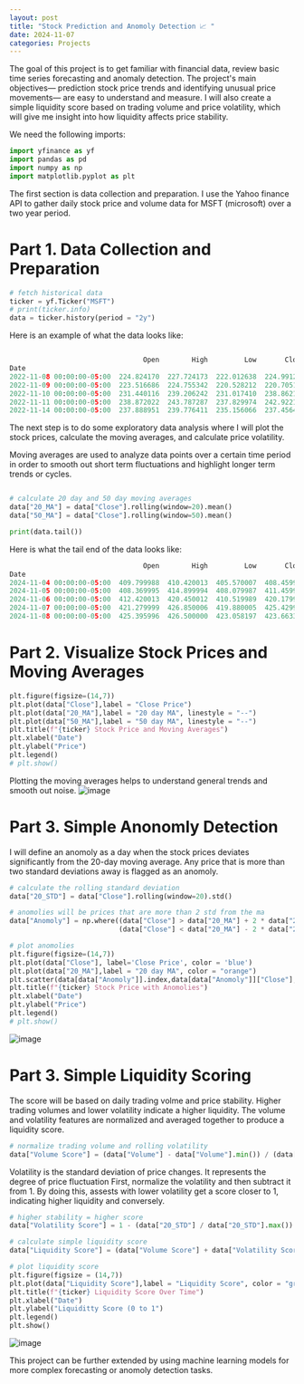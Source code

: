 ```yaml
---
layout: post
title: "Stock Prediction and Anomoly Detection 📈 "
date: 2024-11-07
categories: Projects
---
```

The goal of this project is to get familiar with financial data, review basic time series forecasting and anomaly detection. 
The project's main objectives—  prediction stock price trends and identifying unusual price movements—  are easy to understand and measure. I will also create a simple liquidity score based on trading volume and price volatility, which will give me insight into how liquidity affects price stability. 


We need the following imports: 

```python 
import yfinance as yf 
import pandas as pd 
import numpy as np 
import matplotlib.pyplot as plt 
```

The first section is data collection and preparation. I use the Yahoo finance API to gather daily stock price and volume data for MSFT (microsoft) over a two year period.

# Part 1. Data Collection and Preparation 

```python
# fetch historical data 
ticker = yf.Ticker("MSFT")
# print(ticker.info)
data = ticker.history(period = "2y")
```
Here is an example of what the data looks like: 

```python 

                                 Open        High         Low       Close    Volume  Dividends  Stock Splits
Date                                                                                                        
2022-11-08 00:00:00-05:00  224.824170  227.724173  222.012638  224.991287  28192500        0.0           0.0
2022-11-09 00:00:00-05:00  223.516686  224.755342  220.528212  220.705154  27852900        0.0           0.0
2022-11-10 00:00:00-05:00  231.440116  239.206242  231.017410  238.862167  46268000        0.0           0.0
2022-11-11 00:00:00-05:00  238.872022  243.787287  237.829974  242.922195  34620200        0.0           0.0
2022-11-14 00:00:00-05:00  237.888951  239.776411  235.156066  237.456406  31123300        0.0           0.0
```

The next step is to do some exploratory data analysis where I will plot the stock prices, calculate the moving averages, and calculate price volatility. 

Moving averages are used to analyze data points over a certain time period in order to smooth out short term fluctuations and highlight longer term trends or cycles.

```python 

# calculate 20 day and 50 day moving averages
data["20_MA"] = data["Close"].rolling(window=20).mean()
data["50_MA"] = data["Close"].rolling(window=50).mean()

print(data.tail()) 
``` 
Here is what the tail end of the data looks like:
```python 
                                 Open        High         Low       Close    Volume  Dividends  Stock Splits       20_MA       50_MA
Date                                                                                                                                
2024-11-04 00:00:00-05:00  409.799988  410.420013  405.570007  408.459991  19672300        0.0           0.0  419.661501  420.520801
2024-11-05 00:00:00-05:00  408.369995  414.899994  408.079987  411.459991  17626000        0.0           0.0  419.499001  420.480201
2024-11-06 00:00:00-05:00  412.420013  420.450012  410.519989  420.179993  26681800        0.0           0.0  419.635001  420.607001
2024-11-07 00:00:00-05:00  421.279999  426.850006  419.880005  425.429993  19862800        0.0           0.0  420.114500  420.903600
2024-11-08 00:00:00-05:00  425.395996  426.500000  423.058197  423.663391   5727178        0.0           0.0  420.481670  421.114468
```

# Part 2. Visualize Stock Prices and Moving Averages

```python 
plt.figure(figsize=(14,7))
plt.plot(data["Close"],label = "Close Price")
plt.plot(data["20_MA"],label = "20 day MA", linestyle = "--")
plt.plot(data["50_MA"],label = "50 day MA", linestyle = "--")
plt.title(f"{ticker} Stock Price and Moving Averages")
plt.xlabel("Date")
plt.ylabel("Price")
plt.legend()
# plt.show()
```
Plotting the moving averages helps to understand general trends and smooth out noise. 
![image]({{site.url}}/assets/images/stock_price_prediction/Figure_1.png)


# Part 3. Simple Anonomly Detection 
I will define an anomoly as a day when the stock prices deviates significantly from the 20-day moving average. Any price that is more than two standard deviations away is flagged as an anomoly. 

```python 
# calculate the rolling standard deviation 
data["20_STD"] = data["Close"].rolling(window=20).std()

# anomolies will be prices that are more than 2 std from the ma
data["Anomoly"] = np.where((data["Close"] > data["20_MA"] + 2 * data["20_STD"])|
                           (data["Close"] < data["20_MA"] - 2 * data["20_STD"]),True,False)

# plot anomolies 
plt.figure(figsize=(14,7))
plt.plot(data["Close"], label='Close Price', color = 'blue')
plt.plot(data["20_MA"],label = "20 day MA", color = "orange")
plt.scatter(data[data["Anomoly"]].index,data[data["Anomoly"]]["Close"],color="red")
plt.title(f"{ticker} Stock Price with Anomolies")
plt.xlabel("Date")
plt.ylabel("Price")
plt.legend()
# plt.show()
```
![image]({{site.url}}/assets/images/stock_price_prediction/Figure_2.png)


# Part 3. Simple Liquidity Scoring 
The score will be based on daily trading volme and price stability. Higher trading volumes and lower volatility indicate a higher liquidity. The volume and volatility features are normalized and averaged together to produce a liquidity score. 

```python 
# normalize trading volume and rolling volatility 
data["Volume Score"] = (data["Volume"] - data["Volume"].min()) / (data["Volume"].max()- data["Volume"].min())
```
Volatility is the standard deviation of price changes. It represents the degree of price fluctuation 
First, normalize the volatility and then subtract it from 1. By doing this, assests with lower volatility get a score closer to 1, indicating higher liquidity and conversely. 
```python
# higher stability = higher score 
data["Volatility Score"] = 1 - (data["20_STD"] / data["20_STD"].max())

# calculate simple liquidity score 
data["Liquidity Score"] = (data["Volume Score"] + data["Volatility Score"]) / 2

# plot liquidity score 
plt.figure(figsize = (14,7))
plt.plot(data["Liquidity Score"],label = "Liquidity Score", color = "green")
plt.title(f"{ticker} Liquidity Score Over Time")
plt.xlabel("Date")
plt.ylabel("Liquiditty Score (0 to 1")
plt.legend()
plt.show()
```

![image]({{site.url}}/assets/images/stock_price_prediction/Figure_3.png)

This project can be further extended by using machine learning models for more complex forecasting or anomoly detection tasks. 

